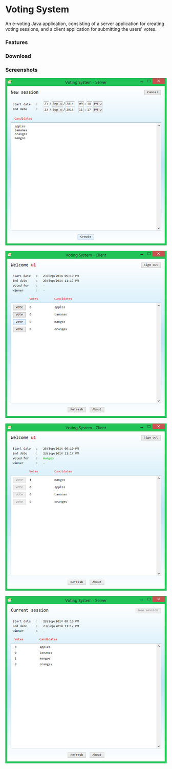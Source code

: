 # Voting System

An e-voting Java application, consisting of a server application for creating voting sessions, and a client application for submitting the users' votes.

### Features

### Download

### Screenshots

![screen1](/screenshots/screen1.jpg)

![screen2](/screenshots/screen2.jpg)

![screen3](/screenshots/screen3.jpg)

![screen4](/screenshots/screen4.jpg)
